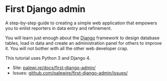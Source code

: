 # First Django admin

A step-by-step guide to creating a simple web application that empowers you to enlist reporters in data entry and refinement.

You will learn just enough about the [Django](https://www.djangoproject.com/) framework to design database tables, load in data and create an administration panel for others to improve it. You will not bother with all the other web developer crap.

This tutorial uses Python 3 and Django 4.

* Site: [palewi.re/docs/first-django-admin/](https://palewi.re/docs/first-django-admin/)
* Issues: [github.com/palewire/first-django-admin/issues/](http://github.com/palewire/first-django-admin/issues/)
